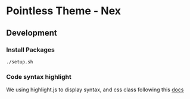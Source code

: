 # Pointless Theme - Nex

## Development

### Install Packages

~~~
./setup.sh
~~~

### Code syntax highlight

We using highlight.js to display syntax, and css class following this [docs](https://highlightjs.readthedocs.io/en/latest/css-classes-reference.html#language-names-and-aliases)
